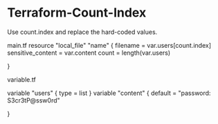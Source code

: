 # Terraform-Count-Index
Use count.index and replace the hard-coded values.


main.tf
resource "local_file" "name" {
    filename = var.users[count.index]
    sensitive_content = var.content
    count = length(var.users)

}

variable.tf

variable "users" {
    type = list
}
variable "content" {
    default = "password: S3cr3tP@ssw0rd"
  
}

